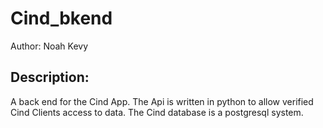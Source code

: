 Cind_bkend
=============
Author: Noah Kevy

Description:
------------
A back end for the Cind App. The Api is written in python to allow verified Cind Clients access to data. The Cind database is a postgresql system. 

